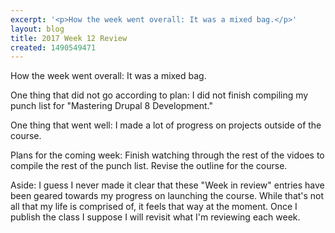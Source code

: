 ```yaml
---
excerpt: '<p>How the week went overall: It was a mixed bag.</p>'
layout: blog
title: 2017 Week 12 Review
created: 1490549471
---
```

<p>How the week went overall: It was a mixed bag.</p><p>One thing that did not go according to plan: I did not finish compiling my punch list for "Mastering Drupal 8 Development."</p><p>One thing that went well: I made a lot of progress on projects outside of the course.</p><p>Plans for the coming week: Finish watching through the rest of the vidoes to compile the rest of the punch list. Revise the outline for the course.</p><p>Aside: I guess I never made it clear that these "Week in review" entries have been geared towards my progress on launching the course. While that's not all that my life is comprised of, it feels that way at the moment. Once I publish the class I suppose I will revisit what I'm reviewing each week.</p>
